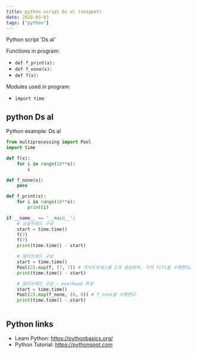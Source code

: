 ```yaml
---
title: python script Ds al (snippet)
date: 2020-03-03
tags: ["python"]
---
```

Python script 'Ds al'

Functions in program: 
* `def f_print(x):`
* `def f_none(x):`
* `def f(x):`

Modules used in program: 
* `import time`

## python Ds al

Python example: Ds al

```python
from multiprocessing import Pool
import time

def f(x):
    for i in range(10**x):
        i

def f_none(x):
    pass

def f_print(x):
    for i in range(10**x):
        print(i)

if __name__ == '__main__':
    # 싱글쓰레드 구성
    start = time.time()
    f(7)
    f(7)
    print(time.time() - start)

    # 멀티쓰레드 구성
    start = time.time()
    Pool(2).map(f, (7, 7)) # 자식프로세스를 2개 생성하여, 각각 f(7)을 수행한다.
    print(time.time() - start)

    # 멀티쓰레드 구성 – overhead 측정
    start = time.time()
    Pool(2).map(f_none, (0, 0)) # f_none을 수행한다.
    print(time.time() - start)



```

## Python links

- Learn Python: https://pythonbasics.org/
- Python Tutorial: https://pythonspot.com
